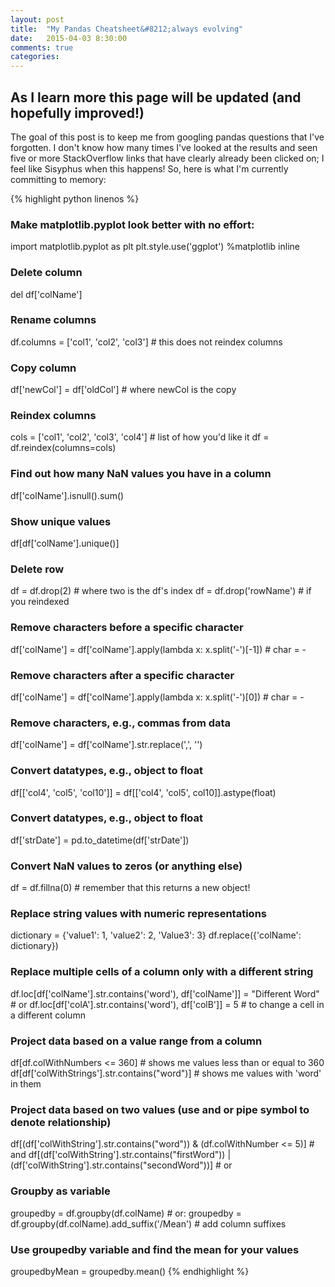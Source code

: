 ```yaml
---
layout: post
title:  "My Pandas Cheatsheet&#8212;always evolving"
date:   2015-04-03 8:30:00
comments: true
categories:
---
```

## As I learn more this page will be updated (and hopefully improved!)

The goal of this post is to keep me from googling pandas questions
that I've forgotten.  I don't know how many times I've looked at the results
and seen five or more StackOverflow links that have clearly already been
clicked on; I feel like Sisyphus when this happens!  So, here is what I'm
currently committing to memory:

{% highlight python linenos %}
### Make matplotlib.pyplot look better with no effort:
import matplotlib.pyplot as plt
plt.style.use('ggplot')
%matplotlib inline


### Delete column
del df['colName']


### Rename columns
df.columns = ['col1', 'col2', 'col3'] # this does not reindex columns


### Copy column
df['newCol'] = df['oldCol'] # where newCol is the copy


### Reindex columns
cols = ['col1', 'col2', 'col3', 'col4'] # list of how you'd like it
df = df.reindex(columns=cols)


### Find out how many NaN values you have in a column
df['colName'].isnull().sum()


### Show unique values
df[df['colName'].unique()]


### Delete row
df = df.drop(2)  # where two is the df's index
df = df.drop('rowName')  # if you reindexed


### Remove characters before a specific character
df['colName'] = df['colName'].apply(lambda x: x.split('-')[-1]) # char = -


### Remove characters after a specific character
df['colName'] = df['colName'].apply(lambda x: x.split('-')[0]) # char = -


### Remove characters, e.g., commas from data
df['colName'] = df['colName'].str.replace(',', '')


### Convert datatypes, e.g., object to float
df[['col4', 'col5', 'col10']] = df[['col4', 'col5', col10]].astype(float)


### Convert datatypes, e.g., object to float
df['strDate'] = pd.to_datetime(df['strDate'])


### Convert NaN values to zeros (or anything else)
df = df.fillna(0) # remember that this returns a new object!


### Replace string values with numeric representations
dictionary = {'value1': 1, 'value2': 2, 'Value3': 3}
df.replace({'colName': dictionary})


### Replace multiple cells of a column only with a different string
df.loc[df['colName'].str.contains('word'), df['colName']] = "Different Word" # or
df.loc[df['colA'].str.contains('word'), df['colB']] = 5 # to change a cell in a different column


### Project data based on a value range from a column
df[df.colWithNumbers <= 360] # shows me values less than or equal to 360
df[df['colWithStrings'].str.contains("word")] # shows me values with 'word' in them


### Project data based on two values (use and or pipe symbol to denote relationship)
df[(df['colWithString'].str.contains("word")) & (df.colWithNumber <= 5)] # and
df[(df['colWithString'].str.contains("firstWord")) | (df['colWithString'].str.contains("secondWord"))] # or


### Groupby as variable
groupedby = df.groupby(df.colName) # or:
groupedby = df.groupby(df.colName).add_suffix('/Mean') # add column suffixes


### Use groupedby variable and find the mean for your values
groupedbyMean = groupedby.mean()
{% endhighlight %}
